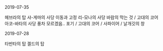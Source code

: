 2019-07-35

헤브라의 탑
샤-게마의 사당  이동과 고정
리-모나의 사당  바람의 막는 것 / 고대의 코어
아코-바타의 사당 풍차    모르겠음.. 포기 / 고대의 코어 / 사파이어 / 날개깃의 창


2019-07-28

타반타의 탑
겔드의 탑